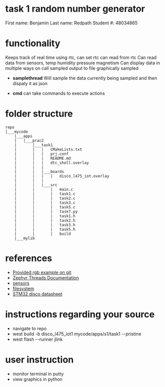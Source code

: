 # task 1 random number generator

First name: Benjamin
Last name: Redpath
Student #: 48034865

# functionality

Keeps track of real time using rtc,
    can set rtc
    can read from rtc
Can read data from sensors,
    temp 
    humidity
    pressure
    magnetism
Can display data in multiple ways
    on call
    sampled
    output to file
    graphically sampled

- **samplethread**
    Will sample the data currently being sampled and then dispaly it as json

- **cmd**
    can take commands to execute actions

# folder structure 
```
repo
|___mycode
    |___apps
    |   |___prac2
    |       |___task1
    |       |   |   CMakeLists.txt
    |       |   |   prj.conf
    |       |   |   README.md
    |       |   |   dtc_shell.overlay
    |       |   |
    |       |   |___boards
    |       |   |   |   disco_l475_iot.overlay
    |       |   |
    |       |   |___src
    |       |       |   main.c
    |       |       |   task1.c
    |       |       |   task2.c
    |       |       |   task3.c
    |       |       |   task5.c
    |       |       |   task7.py
    |       |       |   task1.h
    |       |       |   task2.h
    |       |       |   task3.h
    |       |       |   task5.h
    |       |       |   build
    |___mylib
```

# references
- [Provided rgb example on git](https://github.com/Seeed-Studio/Grove_Chainable_RGB_LED/blob/master/ChainableLED.cpp#L109)
- [Zephyr Threads Documentation](https://docs.zephyrproject.org/latest/kernel/services/threads/index.html)
- [sensors](https://docs.zephyrproject.org/latest/hardware/peripherals/sensor/index.html)
- [filesystem](https://docs.zephyrproject.org/latest/services/file_system/index.html)
- [STM32 disco datasheet](https://www.st.com/resource/en/user_manual/um2153-discovery-kit-for-iot-node-multichannel-communication-with-stm32l4-stmicroelectronics.pdf)

# instructions regarding your source
- navigate to repo
- west build -b disco_l475_iot1 mycode/apps/s1/task1 --pristine
- west flash --runner jlink

# user instruction
- monitor terminal in putty
- view graphics in python